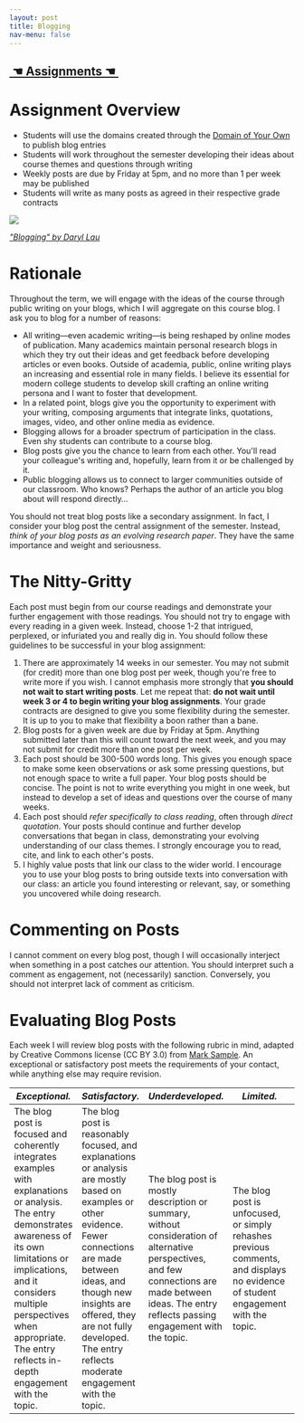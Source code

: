 ```yaml
---
layout: post
title: Blogging
nav-menu: false
---
```


## [ ☚ Assignments ☚ ][1]

# Assignment Overview

+ Students will use the domains created through the [Domain of Your Own][2] to publish blog entries
+ Students will work throughout the semester developing their ideas about course themes and questions through writing
+ Weekly posts are due by Friday at 5pm, and no more than 1 per week may be published
+ Students will write as many posts as agreed in their respective grade contracts

![][image-1]

*["Blogging" by Daryl Lau][3]*

# Rationale 

Throughout the term, we will engage with the ideas of the course through public writing on your blogs, which I will aggregate on this course blog. I ask you to blog for a number of reasons:

+ All writing—even academic writing—is being reshaped by online modes of publication. Many academics maintain personal research blogs in which they try out their ideas and get feedback before developing articles or even books. Outside of academia, public, online writing plays an increasing and essential role in many fields. I believe its essential for modern college students to develop skill crafting an online writing persona and I want to foster that development.
+ In a related point, blogs give you the opportunity to experiment with your writing, composing arguments that integrate links, quotations, images, video, and other online media as evidence.
+ Blogging allows for a broader spectrum of participation in the class. Even shy students can contribute to a course blog.
+ Blog posts give you the chance to learn from each other. You'll read your colleague's writing and, hopefully, learn from it or be challenged by it.
+ Public blogging allows us to connect to larger communities outside of our classroom. Who knows? Perhaps the author of an article you blog about will respond directly…

You should not treat blog posts like a secondary assignment. In fact, I consider your blog post the central assignment of the semester. Instead, *think of your blog posts as an evolving research paper*. They have the same importance and weight and seriousness.

# The Nitty-Gritty

Each post must begin from our course readings and demonstrate your further engagement with those readings. You should not try to engage with every reading in a given week. Instead, choose 1-2 that intrigued, perplexed, or infuriated you and really dig in. You should follow these guidelines to be successful in your blog assignment:

1. There are approximately 14 weeks in our semester. You may not submit (for credit) more than one blog post per week, though you're free to write more if you wish. I cannot emphasis more strongly that **you should not wait to start writing posts**. Let me repeat that: **do not wait until week 3 or 4 to begin writing your blog assignments**. Your grade contracts are designed to give you some flexibility during the semester. It is up to you to make that flexibility a boon rather than a bane.
2. Blog posts for a given week are due by Friday at 5pm. Anything submitted later than this will count toward the next week, and you may not submit for credit more than one post per week.
3. Each post should be 300-500 words long. This gives you enough space to make some keen observations or ask some pressing questions, but not enough space to write a full paper. Your blog posts should be concise. The point is not to write everything you might in one week, but instead to develop a set of ideas and questions over the course of many weeks. 
4. Each post should *refer specifically to class reading*, often through *direct quotation*. Your posts should continue and further develop conversations that began in class, demonstrating your evolving understanding of our class themes. I strongly encourage you to read, cite, and link to each other's posts.
5. I highly value posts that link our class to the wider world. I encourage you to use your blog posts to bring outside texts into conversation with our class: an article you found interesting or relevant, say, or something you uncovered while doing research. 

# Commenting on Posts

I cannot comment on every blog post, though I will occasionally interject when something in a post catches our attention. You should interpret such a comment as engagement, not (necessarily) sanction. Conversely, you should not interpret lack of comment as criticism.

# Evaluating Blog Posts

Each week I will review blog posts with the following rubric in mind, adapted by Creative Commons license (CC BY 3.0) from [Mark Sample][4]. An exceptional or satisfactory post meets the requirements of your contact, while anything else may require revision.

| _Exceptional._ | _Satisfactory._ | _Underdeveloped._ | _Limited._ | _No Credit._ |
| --- | --- | ---- | ---- | --- |
| The blog post is focused and coherently integrates examples with explanations or analysis. The entry demonstrates awareness of its own limitations or implications, and it considers multiple perspectives when appropriate. The entry reflects in-depth engagement with the topic. | The blog post is reasonably focused, and explanations or analysis are mostly based on examples or other evidence. Fewer connections are made between ideas, and though new insights are offered, they are not fully developed. The entry reflects moderate engagement with the topic. | The blog post is mostly description or summary, without consideration of alternative perspectives, and few connections are made between ideas. The entry reflects passing engagement with the topic. | The blog post is unfocused, or simply rehashes previous comments, and displays no evidence of student engagement with the topic. | The blog post is missing or consists of one or two disconnected sentences.|

[1]:	/assignments.html
[2]:	/assignments/domain-of-your-own
[3]:	https://flic.kr/p/9NKZgU
[4]:	http://www.samplereality.com/2009/08/14/pedagogy-and-the-class-blog/

[image-1]:	https://c2.staticflickr.com/6/5103/5779995446_841402239b_z.jpg